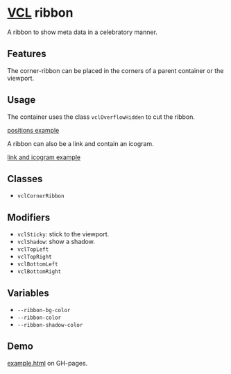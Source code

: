 # [VCL](https://github.com/vcl/vcl/doc) ribbon

A ribbon to show meta data in a celebratory manner.

## Features

The corner-ribbon can be placed in the corners of a parent container or the
viewport.

## Usage

The container uses the class `vclOverflowHidden` to cut the ribbon.

[positions example](/demo/example-corner-positions.html)

A ribbon can also be a link and contain an icogram.

[link and icogram example](/demo/example-link.html)

## Classes

- `vclCornerRibbon`

## Modifiers

- `vclSticky`: stick to the viewport.
- `vclShadow`: show a shadow.
- `vclTopLeft`
- `vclTopRight`
- `vclBottomLeft`
- `vclBottomRight`

## Variables

- `--ribbon-bg-color`
- `--ribbon-color`
- `--ribbon-shadow-color`

## Demo

[example.html](/demo/example.html) on GH-pages.
